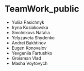 # TeamWork_public
- Yuliia Pasichnyk
- Iryna Kosiakovska
- Smolnikovs Natalia
- Yelyzaveta Shydenko
- Andrei Bakhtinov
- Eugen Konovalov
- Yevgeniia Fartushko
- Groisman Vlad
- Masha Voytovych